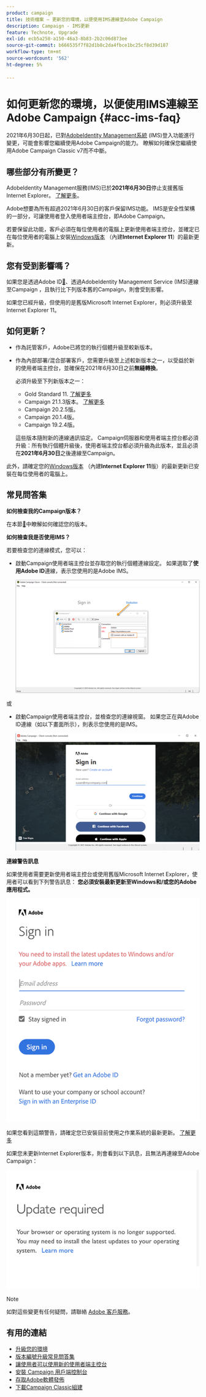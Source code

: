 ```yaml
---
product: campaign
title: 技術檔案 — 更新您的環境，以便使用IMS連線至Adobe Campaign
description: Campaign - IMS更新
feature: Technote, Upgrade
exl-id: ecb5a258-a150-46a3-8b83-2b2c06d873ee
source-git-commit: b666535f7f82d1b8c2da4fbce1bc25cf8d39d187
workflow-type: tm+mt
source-wordcount: '562'
ht-degree: 5%

---
```


# 如何更新您的環境，以便使用IMS連線至Adobe Campaign {#acc-ims-faq}



2021年6月30日起，已對[AdobeIdentity Management系統](https://helpx.adobe.com/tw/enterprise/using/identity.html) (IMS)登入功能進行變更，可能會影響您繼續使用Adobe Campaign的能力。 瞭解如何確保您繼續使用Adobe Campaign Classic v7而不中斷。

## 哪些部分有所變更？

AdobeIdentity Management服務(IMS)已於&#x200B;**2021年6月30日**&#x200B;停止支援舊版Internet Explorer。 [了解更多](https://helpx.adobe.com/x-productkb/global/update-operating-system-and-browser.html)。

Adobe想要為所有超過2021年6月30日的客戶保留IMS功能。 IMS是安全性架構的一部分，可讓使用者登入使用者端主控台，即Adobe Campaign。

若要保留此功能，客戶必須在每位使用者的電腦上更新使用者端主控台，並確定已在每位使用者的電腦上安裝[Windows版本](../../rn/using/compatibility-matrix.md#ClientConsoleoperatingsystems) （內建&#x200B;**Internet Explorer 11**）的最新更新。

## 您有受到影響嗎？

如果您是透過Adobe ID[&#128279;](../../integrations/using/about-adobe-id.md)、透過AdobeIdentity Management Service (IMS)連線至Campaign ，且執行比下列版本舊的Campaign，則會受到影響。

如果您已經升級，但使用的是舊版Microsoft Internet Explorer，則必須升級至Internet Explorer 11。

## 如何更新？

* 作為託管客戶，Adobe已將您的執行個體升級至較新版本。

* 作為內部部署/混合部署客戶，您需要升級至上述較新版本之一，以受益於新的使用者端主控台，並確保在2021年6月30日之前&#x200B;**無縫轉換**。

  必須升級至下列新版本之一：

   * Gold Standard 11. [了解更多](../../rn/using/gold-standard.md)
   * Campaign 21.1.3版本。 [了解更多](../../rn/using/latest-release.md)
   * Campaign 20.2.5版。
   * Campaign 20.1.4版。
   * Campaign 19.2.4版。

  這些版本隨附新的連線通訊協定。 Campaign伺服器和使用者端主控台都必須升級：所有執行個體升級後，使用者端主控台都必須升級為此版本，並且必須在&#x200B;**2021年6月30日**&#x200B;之後連線至Campaign。

此外，請確定您的[Windows版本](../../rn/using/compatibility-matrix.md#ClientConsoleoperatingsystems) （內建&#x200B;**Internet Explorer 11**&#x200B;版）的最新更新已安裝在每位使用者的電腦上。

## 常見問答集

**如何檢查我的Campaign版本？**

在本節[&#128279;](../../platform/using/launching-adobe-campaign.md#getting-your-campaign-version)中瞭解如何確認您的版本。


**如何檢查我是否使用IMS？**

若要檢查您的連線模式，您可以：

* 啟動Campaign使用者端主控台並存取您的執行個體連線設定。 如果選取了&#x200B;**使用Adobe ID**&#x200B;連線，表示您使用的是Adobe IMS。

  ![](../../integrations/using/assets/ims_1.png)

或

* 啟動Campaign使用者端主控台，並檢查您的連線視窗。 如果您正在與Adobe ID連線（如以下畫面所示），則表示您使用的是IMS。

  ![](../../integrations/using/assets/adobeID.png)

**連線警告訊息**

如果使用者需要更新使用者端主控台或使用舊版Microsoft Internet Explorer，使用者可以看到下列警告訊息： **您必須安裝最新更新至Windows和/或您的Adobe應用程式。**

![](../../integrations/using/assets/do-not-localize/errorMsg.png)

如果您看到這類警告，請確定您已安裝目前使用之作業系統的最新更新。 [了解更多](https://helpx.adobe.com/x-productkb/global/update-operating-system-and-browser.html)

如果您未更新Internet Explorer版本，則會看到以下訊息，且無法再連線至Adobe Campaign：

![](../../integrations/using/assets/do-not-localize/errorUpdateReq.png)

>[!NOTE]
>
>如對這些變更有任何疑問，請聯絡 [Adobe 客戶服務](https://helpx.adobe.com/tw/enterprise/admin-guide.html/enterprise/using/support-for-experience-cloud.ug.html)。
>

## 有用的連結

* [升級您的環境](../../production/using/build-upgrade.md)
* [版本編號升級常見問答集](../../platform/using/faq-build-upgrade.md)
* [讓使用者可以使用新的使用者端主控台](../../installation/using/client-console-availability-for-windows.md)
* [安裝 Campaign 用戶端控制台](../../installation/using/installing-the-client-console.md)
* [存取Adobe軟體發佈](https://experienceleague.adobe.com/docs/experience-cloud/software-distribution/home.html?lang=zh-Hant)
* [下載Campaign Classic組建](https://experience.adobe.com/#/downloads/content/software-distribution/en/campaign.html)
